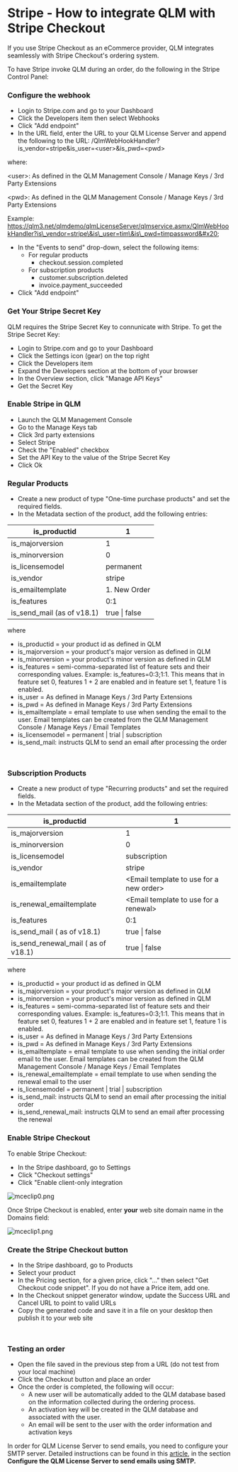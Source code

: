 # Stripe - How to integrate QLM with Stripe Checkout

If you use Stripe Checkout as an eCommerce provider, QLM integrates seamlessly with Stripe Checkout's ordering system.&#x20;

To have Stripe invoke QLM during an order, do the following in the Stripe Control Panel: &#x20;

### Configure the webhook

* Login to Stripe.com and go to your Dashboard
* Click the Developers item then select Webhooks
* Click "Add endpoint"
* In the URL field, enter the URL to your QLM License Server and append the following to the URL: /QlmWebHookHandler?is\_vendor=stripe\&is\_user=\<user>\&is\_pwd=\<pwd>

where:

\<user>: As defined in the QLM Management Console / Manage Keys / 3rd Party Extensions

\<pwd>: As defined in the QLM Management Console / Manage Keys / 3rd Party Extensions

Example: https://qlm3.net/qlmdemo/qlmLicenseServer/qlmservice.asmx/QlmWebHookHandler?is\_vendor=stripe\&is\_user=tim\&is\_pwd=timpassword&#x20;

* In the "Events to send" drop-down, select the following items:
  * For regular products
    * checkout.session.completed
  * For subscription products
    * customer.subscription.deleted
    * invoice.payment\_succeeded
* Click "Add endpoint"

### Get Your Stripe Secret Key

QLM requires the Stripe Secret Key to connunicate with Stripe. To get the Stripe Secret Key:

* Login to Stripe.com and go to your Dashboard
* Click the Settings icon (gear) on the top right&#x20;
* Click the Developers item&#x20;
* Expand the Developers section at the bottom of your browser
* In the Overview section, click "Manage API Keys"
* Get the Secret Key&#x20;

### &#x20;Enable Stripe in QLM&#x20;

* Launch the QLM Management Console
* Go to the Manage Keys tab
* Click 3rd party extensions
* Select Stripe
* Check the "Enabled" checkbox
* Set the API Key to the value of the Stripe Secret Key&#x20;
* Click Ok

### Regular Products

* Create a new product of type "One-time purchase products" and set the required fields.
* In the Metadata section of the product, add the following entries:

| is\_productid                | 1             |
| ---------------------------- | ------------- |
| is\_majorversion             | 1             |
| is\_minorversion             | 0             |
| is\_licensemodel             | permanent     |
| is\_vendor                   | stripe        |
| is\_emailtemplate            | 1. New Order  |
| is\_features                 | 0:1           |
| is\_send\_mail (as of v18.1) | true \| false |

where

* is\_productid = your product id as defined in QLM
* is\_majorversion = your product's major version as defined in QLM
* is\_minorversion = your product's minor version as defined in QLM
* is\_features = semi-comma-separated list of feature sets and their corresponding values. Example: is\_features=0:3;1:1. This means that in feature set 0, features 1 + 2 are enabled and in feature set 1, feature 1 is enabled.
* is\_user = As defined in Manage Keys / 3rd Party Extensions
* is\_pwd = As defined in Manage Keys / 3rd Party Extensions
* is\_emailtemplate = email template to use when sending the email to the user. Email templates can be created from the QLM Management Console / Manage Keys / Email Templates
* is\_licensemodel = permanent | trial | subscription&#x20;
* is\_send\_mail: instructs QLM to send an email after processing the order

<figure><img src="../.gitbook/assets/image (2).png" alt=""><figcaption></figcaption></figure>

<figure><img src="../.gitbook/assets/image (2) (1).png" alt=""><figcaption></figcaption></figure>

### Subscription Products

* Create a new product of type "Recurring products" and set the required fields.
* In the Metadata section of the product, add the following entries:

| is\_productid                          | 1                                        |
| -------------------------------------- | ---------------------------------------- |
| is\_majorversion                       | 1                                        |
| is\_minorversion                       | 0                                        |
| is\_licensemodel                       | subscription                             |
| is\_vendor                             | stripe                                   |
| is\_emailtemplate                      | \<Email template to use for a new order> |
| is\_renewal\_emailtemplate             | \<Email template to use for a renewal>   |
| is\_features                           | 0:1                                      |
| is\_send\_mail ( as of v18.1)          | true \| false                            |
| is\_send\_renewal\_mail ( as of v18.1) | true \| false                            |

where

* is\_productid = your product id as defined in QLM
* is\_majorversion = your product's major version as defined in QLM
* is\_minorversion = your product's minor version as defined in QLM
* is\_features = semi-comma-separated list of feature sets and their corresponding values. Example: is\_features=0:3;1:1. This means that in feature set 0, features 1 + 2 are enabled and in feature set 1, feature 1 is enabled.
* is\_user = As defined in Manage Keys / 3rd Party Extensions
* is\_pwd = As defined in Manage Keys / 3rd Party Extensions
* is\_emailtemplate = email template to use when sending the initial order email to the user. Email templates can be created from the QLM Management Console / Manage Keys / Email Templates
* is\_renewal\_emailtemplate = email template to use when sending the renewal email to the user
* is\_licensemodel = permanent | trial | subscription&#x20;
* is\_send\_mail: instructs QLM to send an email after processing the initial order
* is\_send\_renewal\_mail: instructs QLM to send an email after processing the renewal

### Enable Stripe Checkout&#x20;

To enable Stripe Checkout:

* In the Stripe dashboard, go to Settings
* Click "Checkout settings"
* Click "Enable client-only integration

![mceclip0.png](https://support.soraco.co/hc/article_attachments/360065073492/mceclip0.png)

Once Stripe Checkout is enabled, enter **your** web site domain name in the Domains field:

![mceclip1.png](https://support.soraco.co/hc/article_attachments/360065254111/mceclip1.png)

### Create the Stripe Checkout button

* In the Stripe dashboard, go to Products
* Select your product
* In the Pricing section, for a given price, click "..." then select "Get Checkout code snippet". If you do not have a Price item, add one.&#x20;
* In the Checkout snippet generator window, update the Success URL and Cancel URL to point to valid URLs
* Copy the generated code and save it in a file on your desktop then publish it to your web site

<figure><img src="../.gitbook/assets/image.png" alt=""><figcaption></figcaption></figure>

<figure><img src="../.gitbook/assets/image (1).png" alt=""><figcaption></figcaption></figure>

### Testing an order

* Open the file saved in the previous step from a URL (do not test from your local machine)
* Click the Checkout button and place an order
* Once the order is completed, the following will occur:
  * A new user will be automatically added to the QLM database based on the information collected during the ordering process.
  * An activation key will be created in the QLM database and associated with the user.
  * An email will be sent to the user with the order information and activation keys

&#x20;In order for QLM License Server to send emails, you need to configure your SMTP server. Detailed instructions can be found in this [article](https://support.soraco.co/hc/en-us/articles/207894796-How-to-configure-QLM-to-send-mail-using-SMTP), in the section **Configure the QLM License Server to send emails using SMTP.**
